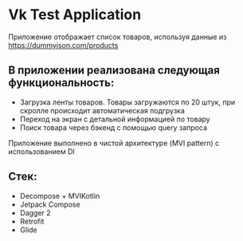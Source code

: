 # Vk Test Application

Приложение отображает список товаров, используя данные из https://dummyjson.com/products

## В приложении реализована следующая функциональность:
* Загрузка ленты товаров. Товары загружаются по 20 штук, при скролле происходит автоматическая подгрузка
* Переход на экран с детальной информацией по товару
* Поиск товара через бэкенд с помощью query запроса

Приложение выполнено в чистой архитектуре (MVI pattern) с использованием DI

## Стек:
* Decompose + MVIKotlin
* Jetpack Compose
* Dagger 2
* Retrofit
* Glide